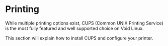# Printing

While multiple printing options exist, CUPS (Common UNIX Printing Service) is
the most fully featured and well supported choice on Void Linux.

This section will explain how to install CUPS and configure your printer.

